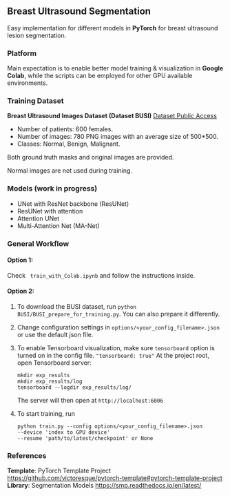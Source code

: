 ## Breast Ultrasound Segmentation

Easy implementation for different models in **PyTorch** for breast ultrasound lesion segmentation. 

### Platform
Main expectation is to enable better model training & visualization in **Google Colab**, while the scripts can be employed for other GPU available environments.

### Training Dataset
**Breast Ultrasound Images Dataset (Dataset BUSI)** 
[Dataset Public Access](https://scholar.cu.edu.eg/?q=afahmy/pages/dataset)
* Number of patients: 600 females.
* Number of images: 780 PNG images with an average size of 500*500.
* Classes: Normal, Benign, Malignant.

Both ground truth masks and original images are provided. 

Normal images are not used during training.

### Models (work in progress)
* UNet with ResNet backbone (ResUNet)
* ResUNet with attention
* Attention UNet
* Multi-Attention Net (MA-Net)

### General Workflow
#### Option 1: 
Check ``` train_with_Colab.ipynb``` and follow the instructions inside.
#### Option 2: 
1. To download the BUSI dataset, run 
    ```python BUSI/BUSI_prepare_for_training.py```.
    You can also prepare it differently.
2. Change configuration settings in ```options/<your_config_filename>.json``` or use the default json file. 
3. To enable Tensorboard visualization, make sure ```tensorboard``` option is turned on in the config file. ```"tensorboard: true"```
    At the project root, open Tensorboard server:
    ```
    mkdir exp_results
    mkdir exp_results/log
    tensorboard --logdir exp_results/log/
    ```
    The server will then open at ```http://localhost:6006```

3. To start training, run
    ```
    python train.py --config options/<your_config_filename>.json 
    --device 'index to GPU device' 
    --resume 'path/to/latest/checkpoint' or None
    ``` 

### References
**Template**: 
PyTorch Template Project https://github.com/victoresque/pytorch-template#pytorch-template-project
**Library**: 
Segmentation Models https://smp.readthedocs.io/en/latest/